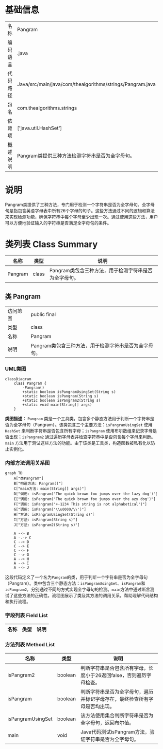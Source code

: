 # 基础信息

|      |      |
|------|------|
| 名称 | Pangram |
| 编码语言 | .java |
| 代码路径 | Java/src/main/java/com/thealgorithms/strings/Pangram.java |
| 包名 | com.thealgorithms.strings |
| 依赖项 | ['java.util.HashSet'] |
| 概述说明 | Pangram类提供三种方法检测字符串是否为全字母句。 |

# 说明

Pangram类提供了三种方法，专门用于检测一个字符串是否为全字母句。全字母句是指包含英语字母表中所有26个字母的句子。这些方法通过不同的逻辑和算法来实现检测功能，确保字符串中每个字母至少出现一次。通过使用这些方法，用户可以方便地验证输入的字符串是否满足全字母句的条件。

# 类列表 Class Summary

| 名称   | 类型  | 说明 |
|-------|------|-------------|
| Pangram | class | Pangram类包含三种方法，用于检测字符串是否为全字母句。 |



## 类 Pangram

|      |      |
|------|------|
| 访问范围 | public final |
| 类型 | class |
| 名称 | Pangram |
| 说明 | Pangram类包含三种方法，用于检测字符串是否为全字母句。 |


### UML类图

```mermaid
classDiagram
    class Pangram {
        -Pangram()
        +static boolean isPangramUsingSet(String s)
        +static boolean isPangram(String s)
        +static boolean isPangram2(String s)
        +static void main(String[] args)
    }
```

**类图描述：**
`Pangram` 类是一个工具类，包含多个静态方法用于判断一个字符串是否为全字母句（Pangram）。该类包含三个主要方法：`isPangramUsingSet` 使用 `HashSet` 来判断字符串是否包含所有字母；`isPangram` 使用布尔数组来记录字母是否出现；`isPangram2` 通过遍历字母表并检查字符串中是否包含每个字母来判断。`main` 方法用于测试这些方法的功能。由于该类是工具类，构造函数被私有化以防止实例化。


### 内部方法调用关系图

```mermaid
graph TD
    A["类Pangram"]
    B["构造方法: Pangram()"]
    C["main方法: main(String[] args)"]
    D["调用: isPangram('The quick brown fox jumps over the lazy dog')"]
    E["调用: isPangram('The quick brown fox jumps over the azy dog')"]
    F["调用: isPangram('+-1234 This string is not alphabetical')"]
    G["调用: isPangram('\\u0000/\\')"]
    H["方法: isPangramUsingSet(String s)"]
    I["方法: isPangram(String s)"]
    J["方法: isPangram2(String s)"]

    A --> B
    A -.-> C
    C --> D
    C --> E
    C --> F
    C --> G
    A --> H
    A --> I
    A --> J
```

这段代码定义了一个名为`Pangram`的类，用于判断一个字符串是否为全字母句（Pangram）。类中包含三个静态方法：`isPangramUsingSet`、`isPangram`和`isPangram2`，分别通过不同的方式实现全字母句的检测。`main`方法中通过断言测试了这些方法的正确性。流程图展示了类及其方法的调用关系，帮助理解代码结构和执行流程。

### 字段列表 Field List

| 名称  | 类型  | 说明 |
|-------|-------|------|

### 方法列表 Method List

| 名称  | 类型  | 说明 |
|-------|-------|------|
| isPangram2 | boolean | 判断字符串是否包含所有字母，长度小于26返回false，否则遍历字母检查。 |
| isPangram | boolean | 判断字符串是否为全字母句，遍历并标记字母存在，最终检查所有字母是否均出现。 |
| isPangramUsingSet | boolean | 该方法使用集合判断字符串是否为全字母句，返回布尔值。 |
| main | void | Java代码测试isPangram方法，验证字符串是否为全字母句。 |




